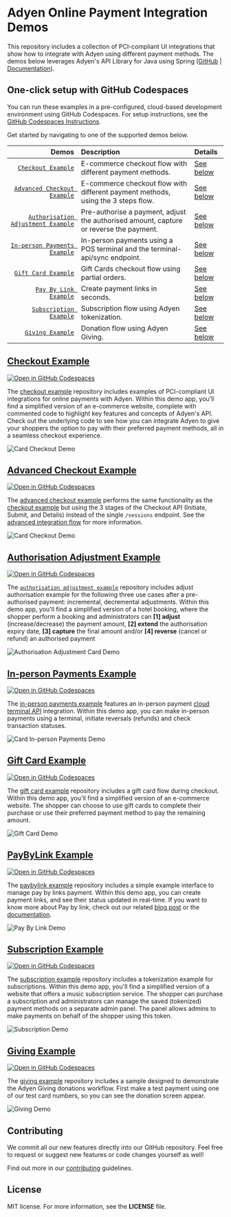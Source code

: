 # Adyen Online Payment Integration Demos

This repository includes a collection of PCI-compliant UI integrations that show how to integrate with Adyen using different payment methods. 
The demos below leverages Adyen's API Library for Java using Spring ([GitHub](https://github.com/Adyen/adyen-java-api-library) | [Documentation](https://docs.adyen.com/development-resources/libraries?tab=java_2)).

## One-click setup with GitHub Codespaces

You can run these examples in a pre-configured, cloud-based development environment using GitHub Codespaces. For setup instructions, see the [GitHub Codespaces Instructions](codespaces-instructions.md).

Get started by navigating to one of the supported demos below.

|                                                                   Demos | Description                                                                              | Details                                        |
|------------------------------------------------------------------------:|:-----------------------------------------------------------------------------------------|:-----------------------------------------------|
|                                  [`Checkout Example`](checkout-example) | E-commerce checkout flow with different payment methods.                                 | [See below](#checkout-example)                 | 
|                [`Advanced Checkout Example`](checkout-example-advanced) | E-commerce checkout flow with different payment methods, using the 3 steps flow.         | [See below](#advanced-checkout-example)        |
| [`Authorisation Adjustment Example`](authorisation-adjustment-example)  | Pre-authorise a payment, adjust the authorised amount, capture or reverse the payment.   | [See below](#authorisation-adjustment-example) |
|              [`In-person Payments Example`](in-person-payments-example) | In-person payments using a POS terminal and the terminal-api/sync endpoint.              | [See below](#in-person-payments-example)       |
|                                 [`Gift Card Example`](giftcard-example) | Gift Cards checkout flow using partial orders.                                           | [See below](#gift-card-example)                | 
|                              [`Pay By Link Example`](paybylink-example) | Create payment links in seconds.                                                         | [See below](#paybylink-example)                | 
|                          [`Subscription Example`](subscription-example) | Subscription flow using Adyen tokenization.                                              | [See below](#subscription-example)             | 
|                                      [`Giving Example`](giving-example) | Donation flow using Adyen Giving.                                                        | [See below](#giving-example)                   | 


## [Checkout Example](checkout-example)

[![Open in GitHub Codespaces](https://github.com/codespaces/badge.svg)](https://github.com/codespaces/new/adyen-examples/adyen-java-spring-online-payments?ref=main&dev_container_path=.devcontainer%2Fcheckout-example%2Fdevcontainer.json)

The [checkout example](checkout-example) repository includes examples of PCI-compliant UI integrations for online payments with Adyen.
Within this demo app, you'll find a simplified version of an e-commerce website, complete with commented code to highlight key features and concepts of Adyen's API.
Check out the underlying code to see how you can integrate Adyen to give your shoppers the option to pay with their preferred payment methods, all in a seamless checkout experience.

![Card Checkout Demo](checkout-example/src/main/resources/static/images/cardcheckout.gif)


## [Advanced Checkout Example](checkout-example-advanced)

[![Open in GitHub Codespaces](https://github.com/codespaces/badge.svg)](https://github.com/codespaces/new/adyen-examples/adyen-java-spring-online-payments?ref=main&dev_container_path=.devcontainer%2Fcheckout-example-advanced%2Fdevcontainer.json)

The [advanced checkout example](checkout-example-advanced) performs the same functionality as the [checkout example](checkout-example) but using the 3 stages of the Checkout API (Initiate, Submit, and Details) instead of the single `/sessions` endpoint.
See the [advanced integration flow](https://docs.adyen.com/online-payments/web-drop-in/additional-use-cases?tab=sessions_flow_advanced_flow_1) for more information.

![Card Checkout Demo](checkout-example/src/main/resources/static/images/cardcheckout.gif)

## [Authorisation Adjustment Example](authorisation-adjustment-example)
[![Open in GitHub Codespaces](https://github.com/codespaces/badge.svg)](https://github.com/codespaces/new/adyen-examples/adyen-java-spring-online-payments?ref=main&dev_container_path=.devcontainer%2Fauthorisation-adjustment-example%2Fdevcontainer.json)

The [`authorisation adjustment example`](authorisation-adjustment-example) repository includes adjust authorisation example for the following three use cases after a pre-authorised payment: incremental, decremental adjustments. Within this demo app, you'll find a simplified version of a hotel booking, where the shopper perform a booking and administrators can **[1] adjust** (increase/decrease) the payment amount, **[2] extend** the authorisation expiry date, **[3] capture** the final amount and/or **[4] reverse** (cancel or refund) an authorised payment

![Authorisation Adjustment Card Demo](authorisation-adjustment-example/src/main/resources/static/images/cardauthorisationadjustment.gif)


## [In-person Payments Example](in-person-payments-example)
[![Open in GitHub Codespaces](https://github.com/codespaces/badge.svg)](https://github.com/codespaces/new/adyen-examples/adyen-java-spring-online-payments?ref=main&dev_container_path=.devcontainer%2Fin-person-payments-example%2Fdevcontainer.json)

The [in-person payments example](in-person-payments-example) features an in-person payment [cloud terminal API](https://docs.adyen.com/point-of-sale/design-your-integration/choose-your-architecture/cloud/) integration. Within this demo app, you can make in-person payments using a terminal, initiate reversals (refunds) and check transaction statuses.

![Card In-person Payments Demo](in-person-payments-example/src/main/resources/static/images/cardinpersonpayments.gif)

## [Gift Card Example](giftcard-example)

[![Open in GitHub Codespaces](https://github.com/codespaces/badge.svg)](https://github.com/codespaces/new/adyen-examples/adyen-java-spring-online-payments?ref=main&dev_container_path=.devcontainer%2Fgiftcard-example%2Fdevcontainer.json)

The [gift card example](giftcard-example) repository includes a gift card flow during checkout. Within this demo app, you'll find a simplified version of an e-commerce website. 
The shopper can choose to use gift cards to complete their purchase or use their preferred payment method to pay the remaining amount.

![Gift Card Demo](giftcard-example/src/main/resources/static/images/cardgiftcard.gif)


## [PayByLink Example](paybylink-example)

[![Open in GitHub Codespaces](https://github.com/codespaces/badge.svg)](https://github.com/codespaces/new/adyen-examples/adyen-java-spring-online-payments?ref=main&dev_container_path=.devcontainer%2Fpaybylink-example%2Fdevcontainer.json)

The [paybylink example](paybylink-example) repository includes a simple example interface to manage pay by links payment. Within this demo app, you can create payment links, and see their status updated in real-time.
If you want to know more about Pay by link, check out our related [blog post](https://www.adyen.com/blog/pay-by-link-for-developers) or the [documentation](https://docs.adyen.com/checkout/pay-by-link).


![Pay By Link Demo](paybylink-example/src/main/resources/images/paybylink.gif)


## [Subscription Example](subscription-example)

[![Open in GitHub Codespaces](https://github.com/codespaces/badge.svg)](https://github.com/codespaces/new/adyen-examples/adyen-java-spring-online-payments?ref=main&dev_container_path=.devcontainer%2Fsubscription-example%2Fdevcontainer.json)

The [subscription example](subscription-example) repository includes a tokenization example for subscriptions. Within this demo app, you'll find a simplified version of a website that offers a music subscription service.
The shopper can purchase a subscription and administrators can manage the saved (tokenized) payment methods on a separate admin panel.
The panel allows admins to make payments on behalf of the shopper using this token.

![Subscription Demo](subscription-example/src/main/resources/static/images/cardsubscription.gif)

## [Giving Example](giving-example)

[![Open in GitHub Codespaces](https://github.com/codespaces/badge.svg)](https://github.com/codespaces/new/adyen-examples/adyen-java-spring-online-payments?ref=main&dev_container_path=.devcontainer%2Fgiving-example%2Fdevcontainer.json)

The [giving example](giving-example) repository includes a sample designed to demonstrate the Adyen Giving donations workflow.
First make a test payment using one of our test card numbers, so you can see the donation screen appear.

![Giving Demo](giving-example/src/main/resources/static/images/donations.gif)

## Contributing

We commit all our new features directly into our GitHub repository. Feel free to request or suggest new features or code changes yourself as well!

Find out more in our [contributing](https://github.com/adyen-examples/.github/blob/main/CONTRIBUTING.md) guidelines.


## License

MIT license. For more information, see the **LICENSE** file.

